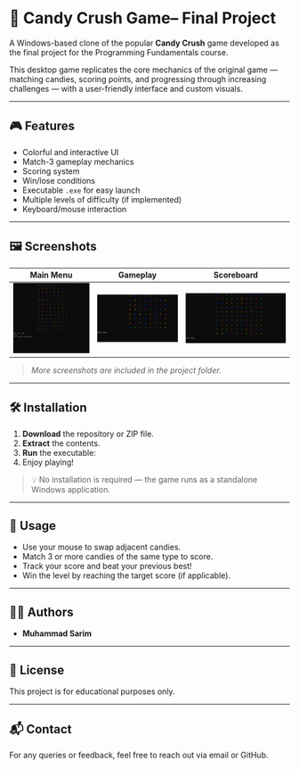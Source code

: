 # 🍬 Candy Crush Game– Final Project

A Windows-based clone of the popular **Candy Crush** game developed as the final project for the Programming Fundamentals course.

This desktop game replicates the core mechanics of the original game — matching candies, scoring points, and progressing through increasing challenges — with a user-friendly interface and custom visuals.

---

## 🎮 Features

- Colorful and interactive UI
- Match-3 gameplay mechanics
- Scoring system
- Win/lose conditions
- Executable `.exe` for easy launch
- Multiple levels of difficulty (if implemented)
- Keyboard/mouse interaction

---

## 🖼️ Screenshots

| Main Menu | Gameplay | Scoreboard |
|----------|----------|------------|
| ![Main Menu](Candy%20Crush%20SS%201.PNG) | ![Gameplay](Candy%20Crush%20SS%204.PNG) | ![Scoreboard](Candy%20Crush%20SS%209.PNG) |

> *More screenshots are included in the project folder.*

---

## 🛠️ Installation

1. **Download** the repository or ZIP file.
2. **Extract** the contents.
3. **Run** the executable:
4. Enjoy playing!

> 💡 No installation is required — the game runs as a standalone Windows application.

---

## 🚀 Usage

- Use your mouse to swap adjacent candies.
- Match 3 or more candies of the same type to score.
- Track your score and beat your previous best!
- Win the level by reaching the target score (if applicable).

---

## 👨‍💻 Authors

- **Muhammad Sarim**

---

## 📝 License

This project is for educational purposes only.

---

## 📬 Contact

For any queries or feedback, feel free to reach out via email or GitHub.
